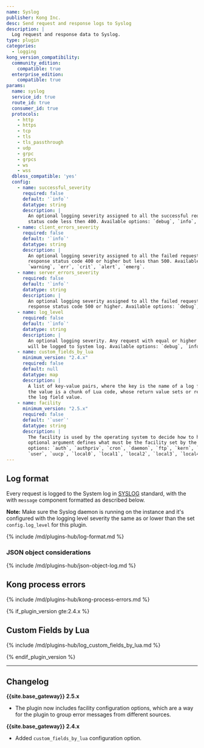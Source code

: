 ```yaml
---
name: Syslog
publisher: Kong Inc.
desc: Send request and response logs to Syslog
description: |
  Log request and response data to Syslog.
type: plugin
categories:
  - logging
kong_version_compatibility:
  community_edition:
    compatible: true
  enterprise_edition:
    compatible: true
params:
  name: syslog
  service_id: true
  route_id: true
  consumer_id: true
  protocols:
    - http
    - https
    - tcp
    - tls
    - tls_passthrough
    - udp
    - grpc
    - grpcs
    - ws
    - wss
  dbless_compatible: 'yes'
  config:
    - name: successful_severity
      required: false
      default: '`info`'
      datatype: string
      description: |
        An optional logging severity assigned to all the successful requests with a response
        status code less then 400. Available options: `debug`, `info`, `notice`, `warning`, `err`, `crit`, `alert`, `emerg`.
    - name: client_errors_severity
      required: false
      default: '`info`'
      datatype: string
      description: |
        An optional logging severity assigned to all the failed requests with a
        response status code 400 or higher but less than 500. Available options: `debug`, `info`, `notice`,
        `warning`, `err`, `crit`, `alert`, `emerg`.
    - name: server_errors_severity
      required: false
      default: '`info`'
      datatype: string
      description: |
        An optional logging severity assigned to all the failed requests with a
        response status code 500 or higher. Available options: `debug`, `info`, `notice`, `warning`, `err`, `crit`, `alert`, `emerg`.
    - name: log_level
      required: false
      default: '`info`'
      datatype: string
      description: |
        An optional logging severity. Any request with equal or higher severity
        will be logged to System log. Available options: `debug`, `info`, `notice`, `warning`, `err`, `crit`, `alert`, `emerg`.
    - name: custom_fields_by_lua
      minimum_version: "2.4.x"
      required: false
      default: null
      datatype: map
      description: |
        A list of key-value pairs, where the key is the name of a log field and
        the value is a chunk of Lua code, whose return value sets or replaces
        the log field value.
    - name: facility
      minimum_version: "2.5.x"
      required: false
      default: '`user`'
      datatype: string
      description: |
        The facility is used by the operating system to decide how to handle each log message. This
        optional argument defines what must be the facility set by the plugin when logging. Available
        options: `auth`, `authpriv`, `cron`, `daemon`, `ftp`, `kern`, `lpr`, `mail`, `news`, `syslog`,
        `user`, `uucp`, `local0`, `local1`, `local2`, `local3`, `local4`, `local5`, `local6`, `local7`.
---
```


## Log format

Every request is logged to the System log in [SYSLOG](https://en.wikipedia.org/wiki/Syslog) standard, with the
with `message` component formatted as described below.

**Note:** Make sure the Syslog daemon is running on the instance and it's configured with the
logging level severity the same as or lower than the set `config.log_level` for this plugin.

{% include /md/plugins-hub/log-format.md %}

### JSON object considerations

{% include /md/plugins-hub/json-object-log.md %}

## Kong process errors

{% include /md/plugins-hub/kong-process-errors.md %}

{% if_plugin_version gte:2.4.x %}

## Custom Fields by Lua

{% include /md/plugins-hub/log_custom_fields_by_lua.md %}

{% endif_plugin_version %}

---
## Changelog

**{{site.base_gateway}} 2.5.x**
* The plugin now includes facility configuration options, which are a way for the plugin to group error messages from different sources.

**{{site.base_gateway}} 2.4.x**

* Added `custom_fields_by_lua` configuration option.
